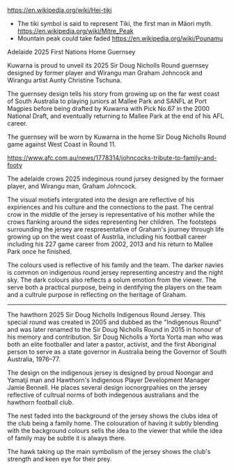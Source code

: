 https://en.wikipedia.org/wiki/Hei-tiki
- The tiki symbol is said to represent Tiki, the first man in Māori myth.
https://en.wikipedia.org/wiki/Mitre_Peak
- Mountain peak could take faded 
https://en.wikipedia.org/wiki/Pounamu


Adelaide 2025 First Nations Home Guernsey

Kuwarna is proud to unveil its 2025 Sir Doug Nicholls Round guernsey designed by former player and Wirangu man Graham Johncock and Wirangu artist Aunty Christine Tschuna.

The guernsey design tells his story from growing up on the far west coast of South Australia to playing juniors at Mallee Park and SANFL at Port Magpies before being drafted by Kuwarna with Pick No.67 in the 2000 National Draft, and eventually returning to Mallee Park at the end of his AFL career.

The guernsey will be worn by Kuwarna in the home Sir Doug Nicholls Round game against West Coast in Round 11.


https://www.afc.com.au/news/1778314/johncocks-tribute-to-family-and-footy

The adelaide crows 2025 indeginous round jursey designed by the formaer player, and Wirangu man, Graham Johncock. 

The visual motiefs intergrated into the design are reflective of his expiriences and his culture and the connections to the past. The central crow in the middle of the jersey is representative of his mother while the crows flanking around the sides representing her children. The footsteps surrounding the jersey are respresentative of Graham's journey through life growing up on the west coast of Austrlia, including his football career including his 227 game career from 2002, 2013 and his return to Mallee Park once he finished. 

The colours used is reflective of his family and the team. The darker navies is common on indigenous round jersey representing ancestry and the night sky. The dark colours also reflects a solum emotion from the viewer. The serve both a practical purpose, being in dentifying the players on the team and a cultrule purpose in reflecting on the heritage of Graham.


--------

The hawthorn 2025 Sir Doug Nicholls Indigenous Round Jersey. This special round was created in 2005 and dubbed as the "Indigenous Round" and was later renamed to the Sir Doug Nicholls Round in 2015 in honour of his memory and contribution. Sir Doug Nicholls a Yorta Yorta man who was both an elite footballer and later a pastor, activist, and the first Aboriginal person to serve as a state governor in Australia being the Governor of South Australia, 1976–77. 

The design on the indigenous jersey is designed by proud Noongar and Yamatji man and Hawthorn's Indigenous Player Development Manager Jamie Bennell. He places several design iocnorgrpahies on the jersey reflective of cultrual norms of both indegenous australians and the hawthorn football club. 

The nest faded into the background of the jersey shows the clubs idea of the club being a family home. The colouration of having it subtly blending with the background colours sells the idea to the viewer that while the idea of family may be subtle it is always there.

The hawk taking up the main symbolism of the jersey shows the club's strength and keen eye for their prey.  